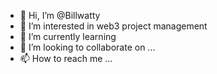 - 👋 Hi, I’m @Billwatty
- 👀 I’m interested in web3 project management
- 🌱 I’m currently learning 
- 💞️ I’m looking to collaborate on ...
- 📫 How to reach me ...

<!---
Billwatty/Billwatty is a ✨ special ✨ repository because its `README.md` (this file) appears on your GitHub profile.
You can click the Preview link to take a look at your changes.
--->
